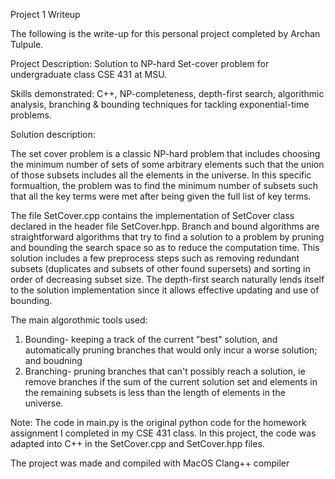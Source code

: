 Project 1 Writeup

The following is the write-up for this personal project completed by Archan Tulpule.

Project Description: Solution to NP-hard Set-cover problem for undergraduate class CSE 431 at MSU. 

Skills demonstrated: C++, NP-completeness, depth-first search, algorithmic analysis, branching & bounding techniques for tackling exponential-time problems.

Solution description: 

The set cover problem is a classic NP-hard problem that includes choosing the minimum number of sets of some arbitrary elements such that the union of those subsets includes all the elements in the universe. In this specific formualtion, the problem was to find the minimum number of subsets such that all the key terms were met after being given the full list of key terms. 

The file SetCover.cpp contains the implementation of SetCover class declared in the header file SetCover.hpp. Branch and bound algorithms are straightforward algorithms that try to find a solution to a problem by pruning and bounding the search space so as to reduce the computation time. This solution includes a few preprocess steps such as removing redundant subsets (duplicates and subsets of other found supersets) and sorting in order of decreasing subset size. The depth-first search naturally lends itself to the solution implementation since it allows effective updating and use of bounding. 

The main algorothmic tools used:
1) Bounding- keeping a track of the current "best" solution, and automatically pruning branches that would only incur a worse solution; and boudning
2) Branching- pruning branches that can't possibly reach a solution, ie remove branches if the sum of the current solution set and elements in the remaining subsets is less than the length of elements in the universe.

Note: The code in main.py is the original python code for the homework assignment I completed in my CSE 431 class. In this project, the code was adapted into C++ in the SetCover.cpp and SetCover.hpp files.

The project was made and compiled with MacOS Clang++ compiler